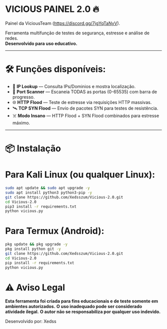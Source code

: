# VICIOUS PAINEL 2.0 🔥

Painel da ViciousTeam (https://discord.gg/7jgYqTaNyV).

Ferramenta multifunção de testes de segurança, estresse e análise de redes.  
**Desenvolvido para uso educativo.**

---

# 🛠 Funções disponíveis:

- 🔎 **IP Lookup** — Consulta IPs/Dominios e mostra localização.
- 🚪 **Port Scanner** — Escaneia TODAS as portas (0-65535) com barra de progresso.
- 🌐 **HTTP Flood** — Teste de estresse via requisições HTTP massivas.
- 🛰️ **TCP SYN Flood** — Envio de pacotes SYN para testes de resistência.
- ☠️ **Modo Insano** — HTTP Flood + SYN Flood combinados para estresse máximo.

---

# 📦 Instalação

# Para Kali Linux (ou qualquer Linux):

```bash
sudo apt update && sudo apt upgrade -y
sudo apt install python3 python3-pip -y
git clone https://github.com/Xedsszum/Vicious-2.0.git
cd Vicious-2.0
pip3 install -r requirements.txt
python vicious.py
```
# Para Termux (Android):

```bash
pkg update && pkg upgrade -y
pkg install python git -y
git clone https://github.com/Xedsszum/Vicious-2.0.git
cd Vicious-2.0
pip install -r requirements.txt
python vicious.py
```

# ⚠️ Aviso Legal

**Esta ferramenta foi criada para fins educacionais e de teste somente em ambientes autorizados.**
**O uso inadequado pode ser considerado atividade ilegal.**
**O autor não se responsabiliza por qualquer uso indevido.**

Desenvolvido por: Xedss
